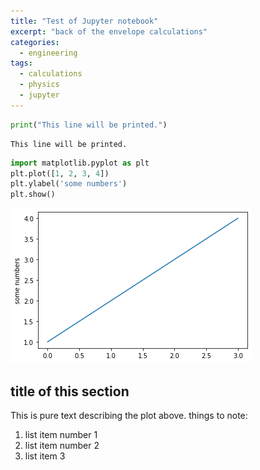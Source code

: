 ```yaml
---
title: "Test of Jupyter notebook"
excerpt: "back of the envelope calculations"
categories:
  - engineering
tags:
  - calculations
  - physics
  - jupyter
---
```


```python
print("This line will be printed.")
```

    This line will be printed.



```python
import matplotlib.pyplot as plt
plt.plot([1, 2, 3, 4])
plt.ylabel('some numbers')
plt.show()

```


![png](/assets/images/2022-10-23-test-jupyter_files/2022-10-23-test-jupyter_1_0.png)


## title of this section

This is pure text describing the plot above. things to note:
1. list item number 1
2. list item number 2
3. list item 3




```python

```
